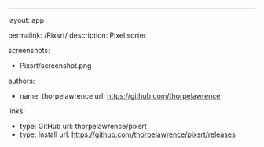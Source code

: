 ---
layout: app

permalink: /Pixsrt/
description: Pixel sorter

screenshots:
  - Pixsrt/screenshot.png

authors:
  - name: thorpelawrence
    url: https://github.com/thorpelawrence

links:
  - type: GitHub
    url: thorpelawrence/pixsrt
  - type: Install
    url: https://github.com/thorpelawrence/pixsrt/releases
